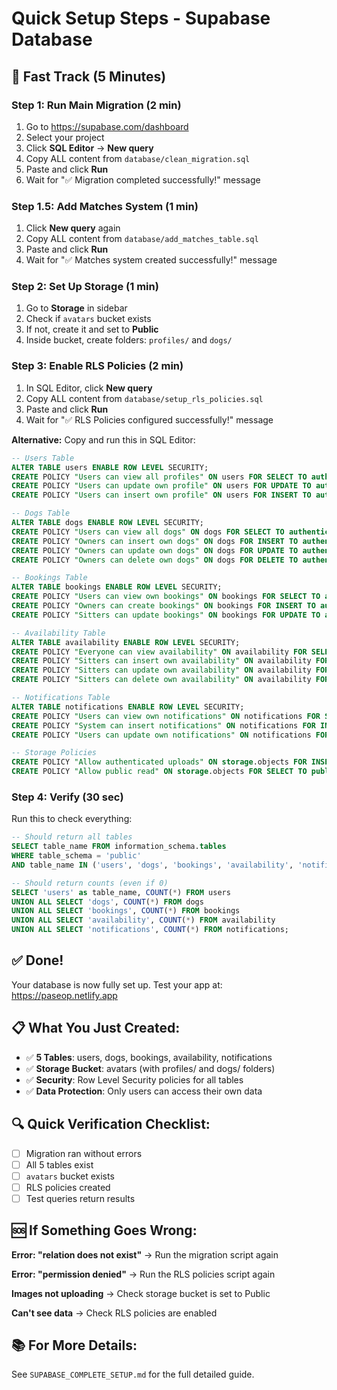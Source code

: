 # Quick Setup Steps - Supabase Database

## 🚀 Fast Track (5 Minutes)

### Step 1: Run Main Migration (2 min)
1. Go to https://supabase.com/dashboard
2. Select your project
3. Click **SQL Editor** → **New query**
4. Copy ALL content from `database/clean_migration.sql`
5. Paste and click **Run**
6. Wait for "✅ Migration completed successfully!" message

### Step 1.5: Add Matches System (1 min)
1. Click **New query** again
2. Copy ALL content from `database/add_matches_table.sql`
3. Paste and click **Run**
4. Wait for "✅ Matches system created successfully!" message

### Step 2: Set Up Storage (1 min)
1. Go to **Storage** in sidebar
2. Check if `avatars` bucket exists
3. If not, create it and set to **Public**
4. Inside bucket, create folders: `profiles/` and `dogs/`

### Step 3: Enable RLS Policies (2 min)
1. In SQL Editor, click **New query**
2. Copy ALL content from `database/setup_rls_policies.sql`
3. Paste and click **Run**
4. Wait for "✅ RLS Policies configured successfully!" message

**Alternative:** Copy and run this in SQL Editor:

```sql
-- Users Table
ALTER TABLE users ENABLE ROW LEVEL SECURITY;
CREATE POLICY "Users can view all profiles" ON users FOR SELECT TO authenticated USING (true);
CREATE POLICY "Users can update own profile" ON users FOR UPDATE TO authenticated USING (auth.uid() = id);
CREATE POLICY "Users can insert own profile" ON users FOR INSERT TO authenticated WITH CHECK (auth.uid() = id);

-- Dogs Table
ALTER TABLE dogs ENABLE ROW LEVEL SECURITY;
CREATE POLICY "Users can view all dogs" ON dogs FOR SELECT TO authenticated USING (true);
CREATE POLICY "Owners can insert own dogs" ON dogs FOR INSERT TO authenticated WITH CHECK (auth.uid() = owner_id);
CREATE POLICY "Owners can update own dogs" ON dogs FOR UPDATE TO authenticated USING (auth.uid() = owner_id);
CREATE POLICY "Owners can delete own dogs" ON dogs FOR DELETE TO authenticated USING (auth.uid() = owner_id);

-- Bookings Table
ALTER TABLE bookings ENABLE ROW LEVEL SECURITY;
CREATE POLICY "Users can view own bookings" ON bookings FOR SELECT TO authenticated USING (auth.uid() = owner_id OR auth.uid() = sitter_id);
CREATE POLICY "Owners can create bookings" ON bookings FOR INSERT TO authenticated WITH CHECK (auth.uid() = owner_id);
CREATE POLICY "Sitters can update bookings" ON bookings FOR UPDATE TO authenticated USING (auth.uid() = sitter_id);

-- Availability Table
ALTER TABLE availability ENABLE ROW LEVEL SECURITY;
CREATE POLICY "Everyone can view availability" ON availability FOR SELECT TO authenticated USING (true);
CREATE POLICY "Sitters can insert own availability" ON availability FOR INSERT TO authenticated WITH CHECK (auth.uid() = sitter_id);
CREATE POLICY "Sitters can update own availability" ON availability FOR UPDATE TO authenticated USING (auth.uid() = sitter_id);
CREATE POLICY "Sitters can delete own availability" ON availability FOR DELETE TO authenticated USING (auth.uid() = sitter_id);

-- Notifications Table
ALTER TABLE notifications ENABLE ROW LEVEL SECURITY;
CREATE POLICY "Users can view own notifications" ON notifications FOR SELECT TO authenticated USING (auth.uid() = user_id);
CREATE POLICY "System can insert notifications" ON notifications FOR INSERT TO authenticated WITH CHECK (true);
CREATE POLICY "Users can update own notifications" ON notifications FOR UPDATE TO authenticated USING (auth.uid() = user_id);

-- Storage Policies
CREATE POLICY "Allow authenticated uploads" ON storage.objects FOR INSERT TO authenticated WITH CHECK (bucket_id = 'avatars');
CREATE POLICY "Allow public read" ON storage.objects FOR SELECT TO public USING (bucket_id = 'avatars');
```

### Step 4: Verify (30 sec)
Run this to check everything:

```sql
-- Should return all tables
SELECT table_name FROM information_schema.tables 
WHERE table_schema = 'public' 
AND table_name IN ('users', 'dogs', 'bookings', 'availability', 'notifications');

-- Should return counts (even if 0)
SELECT 'users' as table_name, COUNT(*) FROM users
UNION ALL SELECT 'dogs', COUNT(*) FROM dogs
UNION ALL SELECT 'bookings', COUNT(*) FROM bookings
UNION ALL SELECT 'availability', COUNT(*) FROM availability
UNION ALL SELECT 'notifications', COUNT(*) FROM notifications;
```

## ✅ Done!

Your database is now fully set up. Test your app at: https://paseop.netlify.app

## 📋 What You Just Created:

- ✅ **5 Tables**: users, dogs, bookings, availability, notifications
- ✅ **Storage Bucket**: avatars (with profiles/ and dogs/ folders)
- ✅ **Security**: Row Level Security policies for all tables
- ✅ **Data Protection**: Only users can access their own data

## 🔍 Quick Verification Checklist:

- [ ] Migration ran without errors
- [ ] All 5 tables exist
- [ ] `avatars` bucket exists
- [ ] RLS policies created
- [ ] Test queries return results

## 🆘 If Something Goes Wrong:

**Error: "relation does not exist"**
→ Run the migration script again

**Error: "permission denied"**
→ Run the RLS policies script again

**Images not uploading**
→ Check storage bucket is set to Public

**Can't see data**
→ Check RLS policies are enabled

## 📚 For More Details:

See `SUPABASE_COMPLETE_SETUP.md` for the full detailed guide.
